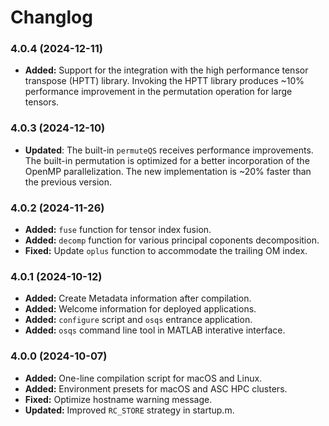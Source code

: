 # Changlog

### 4.0.4 (2024-12-11)

- **Added:** Support for the integration with the high performance tensor
transpose (HPTT) library.
  Invoking the HPTT library produces ~10% performance improvement in the
  permutation operation for large tensors.

### 4.0.3 (2024-12-10)

- **Updated**: The built-in `permuteQS` receives performance improvements.
  The built-in permutation is optimized for a better incorporation of the
  OpenMP parallelization. The new implementation is ~20% faster than the
  previous version.

### 4.0.2 (2024-11-26)

- **Added:** `fuse` function for tensor index fusion.
- **Added:** `decomp` function for various principal coponents decomposition.
- **Fixed:** Update `oplus` function to accommodate the trailing OM index.

### 4.0.1 (2024-10-12)

- **Added:** Create Metadata information after compilation.
- **Added:** Welcome information for deployed applications.
- **Added:** `configure` script and `osqs` entrance application.
- **Added:** `osqs` command line tool in MATLAB interative interface.

### 4.0.0 (2024-10-07)

- **Added:** One-line compilation script for macOS and Linux.
- **Added:** Environment presets for macOS and ASC HPC clusters.
- **Fixed:** Optimize hostname warning message.
- **Updated:** Improved `RC_STORE` strategy in startup.m.

&nbsp;
